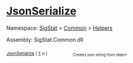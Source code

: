# [JsonSerialize](./SerializationHelper-100664031.md)

Namespace: [SigStat]() > [Common](./../../README.md) > [Helpers](./../README.md)

Assembly: SigStat.Common.dll

<sub>[JsonSerialize](./SerializationHelper-100664031.md) ( [`T`](./SerializationHelper-100664031.md) o )</sub>&nbsp; &nbsp; &nbsp; &nbsp; &nbsp; &nbsp; &nbsp; &nbsp; &nbsp;<sub><sub>Creates json string from object</sub></sub>

